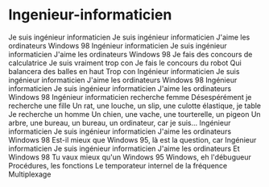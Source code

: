 # Ingenieur-informaticien

Je suis ingénieur informaticien
Je suis ingénieur informaticien
J'aime les ordinateurs
Windows 98
Ingénieur informaticien
Je suis ingénieur informaticien
J'aime les ordinateurs
Windows 98
Je fais des concours de calculatrice
Je suis vraiment trop con
Je fais le concours du robot
Qui balancera des balles en haut
Trop con
Ingénieur informaticien
Je suis ingénieur informaticien
J'aime les ordinateurs
Windows 98
Ingénieur informaticien
Je suis ingénieur informaticien
J'aime les ordinateurs
Windows 98
Ingénieur informaticien recherche femme
Désespérément je recherche une fille
Un rat, une louche, un slip, une culotte élastique, je table
Je recherche un homme
Un chien, une vache, une tourterelle, un pigeon
Un arbre, une bureau, un bureau, un ordinateur, car je suis...
Ingénieur informaticien
Je suis ingénieur informaticien
J'aime les ordinateurs
Windows 98
Est-il mieux que Windows 95, là est la question, car
Ingénieur informaticien
Je suis ingénieur informaticien
J'aime les ordinateurs
Et Windows 98
Tu vaux mieux qu'un Windows 95
Windows, eh l'débugueur
Procédures, les fonctions
Le temporateur internel de la fréquence
Multiplexage
